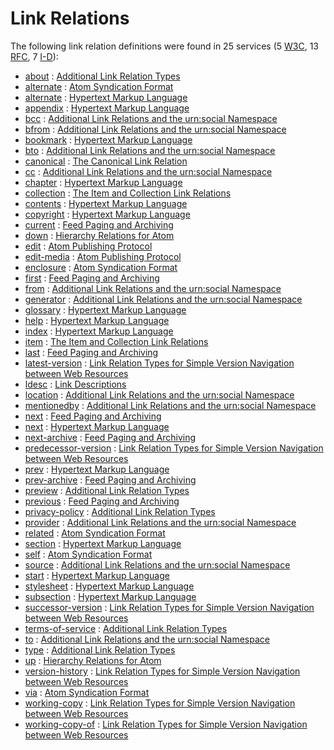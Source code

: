 Link Relations
==============

The following link relation definitions were found in 25 services (5 [W3C](../W3C/), 13 [RFC](../IETF/RFC/), 7 [I-D](../IETF/I-D)):

* [about](http://tools.ietf.org/html/rfc6903#section-2 "The ”about” link relation can be used to refer to a resource that is the subject or topic of the link's context. Multiple subjects can be indicated through the use of multiple ”about” link relations.") : [Additional Link Relation Types](http://tools.ietf.org/html/rfc6903 "The ”about” link relation can be used to refer to a resource that is the subject or topic of the link's context. Multiple subjects can be indicated through the use of multiple ”about” link relations." )
* [alternate](http://tools.ietf.org/html/rfc4287#section-4.2.7.2 "The value ”alternate” signifies that the IRI in the value of the href attribute identifies an alternate version of the resource described by the containing element.") : [Atom Syndication Format](http://tools.ietf.org/html/rfc4287 "The value ”alternate” signifies that the IRI in the value of the href attribute identifies an alternate version of the resource described by the containing element." )
* [alternate](http://www.w3.org/TR/html4/types.html#type-links "Designates substitute versions for the document in which the link occurs. When used together with the lang attribute, it implies a translated version of the document. When used together with the media attribute, it implies a version designed for a different medium (or media).") : [Hypertext Markup Language](http://www.w3.org/TR/html4 "Designates substitute versions for the document in which the link occurs. When used together with the lang attribute, it implies a translated version of the document. When used together with the media attribute, it implies a version designed for a different medium (or media)." )
* [appendix](http://www.w3.org/TR/html4/types.html#type-links "Refers to a document serving as an appendix in a collection of documents.") : [Hypertext Markup Language](http://www.w3.org/TR/html4 "Refers to a document serving as an appendix in a collection of documents." )
* [bcc](http://tools.ietf.org/html/draft-snell-more-link-relations#section-3 "Refers to a resource that is considered to be part of the private secondary audience of the link's context.") : [Additional Link Relations and the urn:social Namespace](http://tools.ietf.org/html/draft-snell-more-link-relations "Refers to a resource that is considered to be part of the private secondary audience of the link's context." )
* [bfrom](http://tools.ietf.org/html/draft-snell-more-link-relations#section-3 "Refers to a resource that is privately considered to be the originator of the link's context.") : [Additional Link Relations and the urn:social Namespace](http://tools.ietf.org/html/draft-snell-more-link-relations "Refers to a resource that is privately considered to be the originator of the link's context." )
* [bookmark](http://www.w3.org/TR/html4/types.html#type-links "Refers to a bookmark. A bookmark is a link to a key entry point within an extended document. The title attribute may be used, for example, to label the bookmark. Note that several bookmarks may be defined in each document.") : [Hypertext Markup Language](http://www.w3.org/TR/html4 "Refers to a bookmark. A bookmark is a link to a key entry point within an extended document. The title attribute may be used, for example, to label the bookmark. Note that several bookmarks may be defined in each document." )
* [bto](http://tools.ietf.org/html/draft-snell-more-link-relations#section-3 "Refers to a resource that is considered to be part of the private primary audience of the link's context.") : [Additional Link Relations and the urn:social Namespace](http://tools.ietf.org/html/draft-snell-more-link-relations "Refers to a resource that is considered to be part of the private primary audience of the link's context." )
* [canonical](http://tools.ietf.org/html/rfc6596#section-3 "The target (canonical) IRI MUST identify content that is either duplicative or a superset of the content at the context (referring) IRI.") : [The Canonical Link Relation](http://tools.ietf.org/html/rfc6596 "The target (canonical) IRI MUST identify content that is either duplicative or a superset of the content at the context (referring) IRI." )
* [cc](http://tools.ietf.org/html/draft-snell-more-link-relations#section-3 "Refers to a resource that is considered to be  part of the public secondary audience of the link's context.") : [Additional Link Relations and the urn:social Namespace](http://tools.ietf.org/html/draft-snell-more-link-relations "Refers to a resource that is considered to be  part of the public secondary audience of the link's context." )
* [chapter](http://www.w3.org/TR/html4/types.html#type-links "Refers to a document serving as a chapter in a collection of documents.") : [Hypertext Markup Language](http://www.w3.org/TR/html4 "Refers to a document serving as a chapter in a collection of documents." )
* [collection](http://tools.ietf.org/html/rfc6573#section-2.2 "When included in a resource that represents a member of a collection, the 'collection' link relation identifies a target resource that represents a collection of which the context resource is a member.
        ") : [The Item and Collection Link Relations](http://tools.ietf.org/html/rfc6573 "When included in a resource that represents a member of a collection, the 'collection' link relation identifies a target resource that represents a collection of which the context resource is a member.
        " )
* [contents](http://www.w3.org/TR/html4/types.html#type-links "Refers to a document serving as a table of contents. Some user agents also support the synonym ToC (from ”Table of Contents”).") : [Hypertext Markup Language](http://www.w3.org/TR/html4 "Refers to a document serving as a table of contents. Some user agents also support the synonym ToC (from ”Table of Contents”)." )
* [copyright](http://www.w3.org/TR/html4/types.html#type-links "Refers to a copyright statement for the current document.") : [Hypertext Markup Language](http://www.w3.org/TR/html4 "Refers to a copyright statement for the current document." )
* [current](http://tools.ietf.org/html/rfc5005#section-4 "A URI that, when dereferenced, returns a feed document containing the most recent entries in the feed.") : [Feed Paging and Archiving](http://tools.ietf.org/html/rfc5005 "A URI that, when dereferenced, returns a feed document containing the most recent entries in the feed." )
* [down](http://tools.ietf.org/html/draft-divilly-atom-hierarchy#section-2.2 "An Atom link element with a rel attribute value of ”down” may be used to reference a resource where child entries of an entry may be found.") : [Hierarchy Relations for Atom](http://tools.ietf.org/html/draft-divilly-atom-hierarchy "An Atom link element with a rel attribute value of ”down” may be used to reference a resource where child entries of an entry may be found." )
* [edit](http://tools.ietf.org/html/rfc5023#section-11.1 "The value of ”edit” specifies that the value of the href attribute is the IRI of an editable Member Entry. When appearing within an atom:entry, the href IRI can be used to retrieve, update, and delete the Resource represented by that Entry. An atom:entry MUST NOT contain more than one ”edit” link relation.") : [Atom Publishing Protocol](http://tools.ietf.org/html/rfc5023 "The value of ”edit” specifies that the value of the href attribute is the IRI of an editable Member Entry. When appearing within an atom:entry, the href IRI can be used to retrieve, update, and delete the Resource represented by that Entry. An atom:entry MUST NOT contain more than one ”edit” link relation." )
* [edit-media](http://tools.ietf.org/html/rfc5023#section-11.2 "When appearing within an atom:entry, the value of the href attribute is an IRI that can be used to modify a Media Resource associated with that Entry.") : [Atom Publishing Protocol](http://tools.ietf.org/html/rfc5023 "When appearing within an atom:entry, the value of the href attribute is an IRI that can be used to modify a Media Resource associated with that Entry." )
* [enclosure](http://tools.ietf.org/html/rfc4287#section-4.2.7.2 "The value ”enclosure” signifies that the IRI in the value of the href attribute identifies a related resource that is potentially large in size and might require special handling. For atom:link elements with rel=”enclosure”, the length attribute SHOULD be provided.") : [Atom Syndication Format](http://tools.ietf.org/html/rfc4287 "The value ”enclosure” signifies that the IRI in the value of the href attribute identifies a related resource that is potentially large in size and might require special handling. For atom:link elements with rel=”enclosure”, the length attribute SHOULD be provided." )
* [first](http://tools.ietf.org/html/rfc5005#section-3 "A URI that refers to the furthest preceding document in a series of documents.") : [Feed Paging and Archiving](http://tools.ietf.org/html/rfc5005 "A URI that refers to the furthest preceding document in a series of documents." )
* [from](http://tools.ietf.org/html/draft-snell-more-link-relations#section-3 "Refers to a resource that is publicly considered to be the originator of the link's context.") : [Additional Link Relations and the urn:social Namespace](http://tools.ietf.org/html/draft-snell-more-link-relations "Refers to a resource that is publicly considered to be the originator of the link's context." )
* [generator](http://tools.ietf.org/html/draft-snell-more-link-relations#section-3 "Refers to the resource that generated the context  resource.  Typically, this would be used to identify the software application that created the context resource.") : [Additional Link Relations and the urn:social Namespace](http://tools.ietf.org/html/draft-snell-more-link-relations "Refers to the resource that generated the context  resource.  Typically, this would be used to identify the software application that created the context resource." )
* [glossary](http://www.w3.org/TR/html4/types.html#type-links "Refers to a document providing a glossary of terms that pertain to the current document.") : [Hypertext Markup Language](http://www.w3.org/TR/html4 "Refers to a document providing a glossary of terms that pertain to the current document." )
* [help](http://www.w3.org/TR/html4/types.html#type-links "Refers to a document offering help (more information, links to other sources information, etc.)") : [Hypertext Markup Language](http://www.w3.org/TR/html4 "Refers to a document offering help (more information, links to other sources information, etc.)" )
* [index](http://www.w3.org/TR/html4/types.html#type-links "Refers to a document providing an index for the current document.") : [Hypertext Markup Language](http://www.w3.org/TR/html4 "Refers to a document providing an index for the current document." )
* [item](http://tools.ietf.org/html/rfc6573#section-2.1 "When included in a resource that represents a collection, the 'item' link relation identifies a target resource that represents a member of that collection.") : [The Item and Collection Link Relations](http://tools.ietf.org/html/rfc6573 "When included in a resource that represents a collection, the 'item' link relation identifies a target resource that represents a member of that collection." )
* [last](http://tools.ietf.org/html/rfc5005#section-3 "A URI that refers to the furthest following document in a series of documents.") : [Feed Paging and Archiving](http://tools.ietf.org/html/rfc5005 "A URI that refers to the furthest following document in a series of documents." )
* [latest-version](http://tools.ietf.org/html/rfc5829#section-3.2 "When included on a versioned resource, this link points to a resource containing the latest (e.g., current) version.") : [Link Relation Types for Simple Version Navigation between Web Resources](http://tools.ietf.org/html/rfc5829 "When included on a versioned resource, this link points to a resource containing the latest (e.g., current) version." )
* [ldesc](http://tools.ietf.org/html/draft-wilde-template-desc#section-4.1 "Linking to a resource that can be used as a link description for requesting runtime information about a particular link's interaction affordances.") : [Link Descriptions](http://tools.ietf.org/html/draft-wilde-link-desc "Linking to a resource that can be used as a link description for requesting runtime information about a particular link's interaction affordances." )
* [location](http://tools.ietf.org/html/draft-snell-more-link-relations#section-3 "References a URI/IRI that represents a physical or logical location with which the context resource is associated.") : [Additional Link Relations and the urn:social Namespace](http://tools.ietf.org/html/draft-snell-more-link-relations "References a URI/IRI that represents a physical or logical location with which the context resource is associated." )
* [mentionedby](http://tools.ietf.org/html/draft-snell-more-link-relations#section-3 "Refers to a resource that mentions the context resource in some fashion. This, for example, would be used when an article mentions another article, or a social status update mentions a particular user, etc.") : [Additional Link Relations and the urn:social Namespace](http://tools.ietf.org/html/draft-snell-more-link-relations "Refers to a resource that mentions the context resource in some fashion. This, for example, would be used when an article mentions another article, or a social status update mentions a particular user, etc." )
* [next](http://tools.ietf.org/html/rfc5005#section-3 "A URI that refers to the immediately following document in a series of documents.") : [Feed Paging and Archiving](http://tools.ietf.org/html/rfc5005 "A URI that refers to the immediately following document in a series of documents." )
* [next](http://www.w3.org/TR/html4/types.html#type-links "Refers to the next document in a linear sequence of documents. User agents may choose to preload the ”next” document, to reduce the perceived load time.") : [Hypertext Markup Language](http://www.w3.org/TR/html4 "Refers to the next document in a linear sequence of documents. User agents may choose to preload the ”next” document, to reduce the perceived load time." )
* [next-archive](http://tools.ietf.org/html/rfc5005#section-4 "A URI that refers to the immediately following archive document.") : [Feed Paging and Archiving](http://tools.ietf.org/html/rfc5005 "A URI that refers to the immediately following archive document." )
* [predecessor-version](http://tools.ietf.org/html/rfc5829#section-3.5 "When included on a versioned resource, this link points to a resource containing the predecessor version in the version history.") : [Link Relation Types for Simple Version Navigation between Web Resources](http://tools.ietf.org/html/rfc5829 "When included on a versioned resource, this link points to a resource containing the predecessor version in the version history." )
* [prev](http://www.w3.org/TR/html4/types.html#type-links "Refers to the previous document in an ordered series of documents. Some user agents also support the synonym ”Previous”.") : [Hypertext Markup Language](http://www.w3.org/TR/html4 "Refers to the previous document in an ordered series of documents. Some user agents also support the synonym ”Previous”." )
* [prev-archive](http://tools.ietf.org/html/rfc5005#section-4 "A URI that refers to the immediately preceding archive document.") : [Feed Paging and Archiving](http://tools.ietf.org/html/rfc5005 "A URI that refers to the immediately preceding archive document." )
* [preview](http://tools.ietf.org/html/rfc6903#section-3 "The ”preview” link relation can be used to refer to a resource that serves as a preview of the link's context, likely with reduced quality or limited content. For instance, the preview link might reference a screen capture of a video, a brief snippet of audio from a song, or a thumbnail representation of an image.") : [Additional Link Relation Types](http://tools.ietf.org/html/rfc6903 "The ”preview” link relation can be used to refer to a resource that serves as a preview of the link's context, likely with reduced quality or limited content. For instance, the preview link might reference a screen capture of a video, a brief snippet of audio from a song, or a thumbnail representation of an image." )
* [previous](http://tools.ietf.org/html/rfc5005#section-3 "A URI that refers to the immediately preceding document in a series of documents.") : [Feed Paging and Archiving](http://tools.ietf.org/html/rfc5005 "A URI that refers to the immediately preceding document in a series of documents." )
* [privacy-policy](http://tools.ietf.org/html/rfc6903#section-4 "The ”privacy-policy” link relation can be used to refer to a resource describing the privacy policy associated with the link's context. The privacy policy can be any resource that discloses what personal information about the user is collected and how that personal information is stored, used, managed, and disclosed to other parties.") : [Additional Link Relation Types](http://tools.ietf.org/html/rfc6903 "The ”privacy-policy” link relation can be used to refer to a resource describing the privacy policy associated with the link's context. The privacy policy can be any resource that discloses what personal information about the user is collected and how that personal information is stored, used, managed, and disclosed to other parties." )
* [provider](http://tools.ietf.org/html/draft-snell-more-link-relations#section-3 "Refers to the resource that provided the context resource. Typically, this would be used to identify the entity publishing the resource.") : [Additional Link Relations and the urn:social Namespace](http://tools.ietf.org/html/draft-snell-more-link-relations "Refers to the resource that provided the context resource. Typically, this would be used to identify the entity publishing the resource." )
* [related](http://tools.ietf.org/html/rfc4287#section-4.2.7.2 "The value ”related” signifies that the IRI in the value of the href attribute identifies a resource related to the resource described by the containing element. For example, the feed for a site that discusses the performance of the search engine at ”http://search.example.com” might contain, as a child of atom:feed: <link rel=”related” href=”http://search.example.com/”/> An identical link might appear as a child of any atom:entry whose content contains a discussion of that same search engine.") : [Atom Syndication Format](http://tools.ietf.org/html/rfc4287 "The value ”related” signifies that the IRI in the value of the href attribute identifies a resource related to the resource described by the containing element. For example, the feed for a site that discusses the performance of the search engine at ”http://search.example.com” might contain, as a child of atom:feed: <link rel=”related” href=”http://search.example.com/”/> An identical link might appear as a child of any atom:entry whose content contains a discussion of that same search engine." )
* [section](http://www.w3.org/TR/html4/types.html#type-links "Refers to a document serving as a section in a collection of documents.") : [Hypertext Markup Language](http://www.w3.org/TR/html4 "Refers to a document serving as a section in a collection of documents." )
* [self](http://tools.ietf.org/html/rfc4287#section-4.2.7.2 "The value ”self” signifies that the IRI in the value of the href attribute identifies a resource equivalent to the containing element.") : [Atom Syndication Format](http://tools.ietf.org/html/rfc4287 "The value ”self” signifies that the IRI in the value of the href attribute identifies a resource equivalent to the containing element." )
* [source](http://tools.ietf.org/html/draft-snell-more-link-relations#section-3 "Refers to the original source of information contained by the context resource.") : [Additional Link Relations and the urn:social Namespace](http://tools.ietf.org/html/draft-snell-more-link-relations "Refers to the original source of information contained by the context resource." )
* [start](http://www.w3.org/TR/html4/types.html#type-links "Refers to the first document in a collection of documents. This link type tells search engines which document is considered by the author to be the starting point of the collection.") : [Hypertext Markup Language](http://www.w3.org/TR/html4 "Refers to the first document in a collection of documents. This link type tells search engines which document is considered by the author to be the starting point of the collection." )
* [stylesheet](http://www.w3.org/TR/html4/types.html#type-links "Refers to an external style sheet. See the section on external style sheets for details. This is used together with the link type ”Alternate” for user-selectable alternate style sheets.") : [Hypertext Markup Language](http://www.w3.org/TR/html4 "Refers to an external style sheet. See the section on external style sheets for details. This is used together with the link type ”Alternate” for user-selectable alternate style sheets." )
* [subsection](http://www.w3.org/TR/html4/types.html#type-links "Refers to a document serving as a subsection in a collection of documents.") : [Hypertext Markup Language](http://www.w3.org/TR/html4 "Refers to a document serving as a subsection in a collection of documents." )
* [successor-version](http://tools.ietf.org/html/rfc5829#section-3.6 "When included on a versioned resource, this link points to a resource containing the successor version in the version history.") : [Link Relation Types for Simple Version Navigation between Web Resources](http://tools.ietf.org/html/rfc5829 "When included on a versioned resource, this link points to a resource containing the successor version in the version history." )
* [terms-of-service](http://tools.ietf.org/html/rfc6903#section-5 "The ”terms-of-service” link relation can be used to refer to a resource describing the terms of service associated with the link's context. The terms of service can be any resource that describes the rules to which a consumer of the service must agree to follow when using the service provided by the link's context.") : [Additional Link Relation Types](http://tools.ietf.org/html/rfc6903 "The ”terms-of-service” link relation can be used to refer to a resource describing the terms of service associated with the link's context. The terms of service can be any resource that describes the rules to which a consumer of the service must agree to follow when using the service provided by the link's context." )
* [to](http://tools.ietf.org/html/draft-snell-more-link-relations#section-3 "Refers to a resource that is considered to be part of the public primary audience of the link's context.") : [Additional Link Relations and the urn:social Namespace](http://tools.ietf.org/html/draft-snell-more-link-relations "Refers to a resource that is considered to be part of the public primary audience of the link's context." )
* [type](http://tools.ietf.org/html/rfc6903#section-6 "The ”type” link relation can be used to indicate that the context resource is an instance of the resource identified by the target Internationalized Resource Identifier (IRI).") : [Additional Link Relation Types](http://tools.ietf.org/html/rfc6903 "The ”type” link relation can be used to indicate that the context resource is an instance of the resource identified by the target Internationalized Resource Identifier (IRI)." )
* [up](http://tools.ietf.org/html/draft-divilly-atom-hierarchy#section-2.3 "An Atom link element with a rel attribute value of ”up” may be used to reference a resource where parent entries of an entry or a feed may be found.") : [Hierarchy Relations for Atom](http://tools.ietf.org/html/draft-divilly-atom-hierarchy "An Atom link element with a rel attribute value of ”up” may be used to reference a resource where parent entries of an entry or a feed may be found." )
* [version-history](http://tools.ietf.org/html/rfc5829#section-3.1 "When included on a versioned resource, this link points to a resource containing the version history for this resource.") : [Link Relation Types for Simple Version Navigation between Web Resources](http://tools.ietf.org/html/rfc5829 "When included on a versioned resource, this link points to a resource containing the version history for this resource." )
* [via](http://tools.ietf.org/html/rfc4287#section-4.2.7.2 "The value ”via” signifies that the IRI in the value of the href attribute identifies a resource that is the source of the information provided in the containing element.") : [Atom Syndication Format](http://tools.ietf.org/html/rfc4287 "The value ”via” signifies that the IRI in the value of the href attribute identifies a resource that is the source of the information provided in the containing element." )
* [working-copy](http://tools.ietf.org/html/rfc5829#section-3.3 "When included on a versioned resource, this link points to a working copy for this resource.") : [Link Relation Types for Simple Version Navigation between Web Resources](http://tools.ietf.org/html/rfc5829 "When included on a versioned resource, this link points to a working copy for this resource." )
* [working-copy-of](http://tools.ietf.org/html/rfc5829#section-3.4 "When included on a working copy, this link points to the versioned resource from which this working copy was obtained.") : [Link Relation Types for Simple Version Navigation between Web Resources](http://tools.ietf.org/html/rfc5829 "When included on a working copy, this link points to the versioned resource from which this working copy was obtained." )
